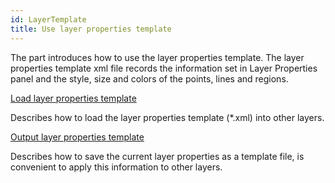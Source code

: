 ```yaml
---
id: LayerTemplate
title: Use layer properties template
---
```

The part introduces how to use the layer properties template. The layer
properties template xml file records the information set in Layer Properties
panel and the style, size and colors of the points, lines and regions.

[Load layer properties template](Layers_LoadTemplate.htm)

Describes how to load the layer properties template (*.xml) into other layers.

[Output layer properties template](Layers_SaveTemplate.htm)

Describes how to save the current layer properties as a template file, is convenient to apply this information to other layers.